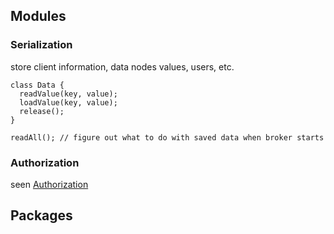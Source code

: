 ## Modules

### Serialization 

store client information, data nodes values, users, etc.

```
class Data {
  readValue(key, value);
  loadValue(key, value);
  release();
}

readAll(); // figure out what to do with saved data when broker starts
```


### Authorization

seen [Authorization](Authorization)

## Packages
